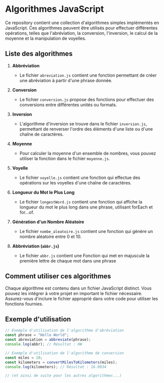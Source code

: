 # Algorithmes JavaScript

Ce repository contient une collection d'algorithmes simples implémentés en JavaScript. Ces algorithmes peuvent être utilisés pour effectuer différentes opérations, telles que l'abréviation, la conversion, l'inversion, le calcul de la moyenne et la manipulation de voyelles.

## Liste des algorithmes

1. **Abbréviation**
   - Le fichier `abreviation.js` contient une fonction permettant de créer une abréviation à partir d'une phrase donnée.

2. **Conversion**
   - Le fichier `conversion.js` propose des fonctions pour effectuer des conversions entre différentes unités ou formats.

3. **Inversion**
   - L'algorithme d'inversion se trouve dans le fichier `inversion.js`, permettant de renverser l'ordre des éléments d'une liste ou d'une chaîne de caractères.

4. **Moyenne**
   - Pour calculer la moyenne d'un ensemble de nombres, vous pouvez utiliser la fonction dans le fichier `moyenne.js`.

5. **Voyelle**
   - Le fichier `voyelle.js` contient une fonction qui effectue des opérations sur les voyelles d'une chaîne de caractères.

6. **Longueur du Mot le Plus Long**
   - Le fichier `longestWord.js` contient une fonction qui affiche la longueur du mot le plus long dans une phrase, utilisant forEach et for...of.

7. **Génération d'un Nombre Aléatoire**
   - Le fichier `nombe_aleatoire.js` contient une fonction qui génère un nombre aléatoire entre 0 et 10.

8. **Abbréviation (`abbr.js`)**
   - Le fichier `abbr.js` contient une Fonction qui met en majuscule la première lettre de chaque mot dans une phrase

## Comment utiliser ces algorithmes

Chaque algorithme est contenu dans un fichier JavaScript distinct. Vous pouvez les intégrer à votre projet en important le fichier nécessaire. Assurez-vous d'inclure le fichier approprié dans votre code pour utiliser les fonctions fournies.

## Exemple d'utilisation

```javascript
// Exemple d'utilisation de l'algorithme d'abréviation
const phrase = "Hello World";
const abreviation = abbreviate(phrase);
console.log(abbr); // Résultat : HW

// Exemple d'utilisation de l'algorithme de conversion
const miles = 10;
const kilometers = convertMilesToKilometers(miles);
console.log(kilometers); // Résultat : 16.0934

// (et ainsi de suite pour les autres algorithmes...)
